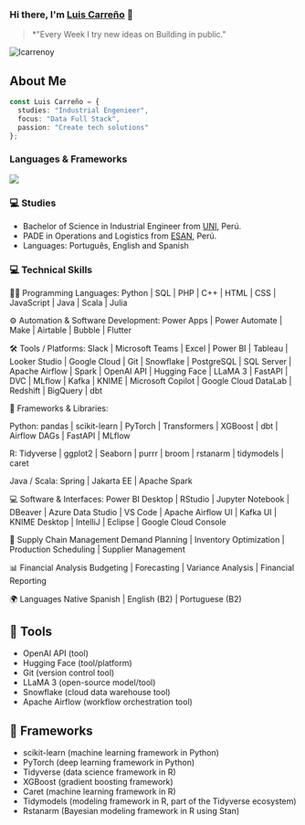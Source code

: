 
 ### Hi there, I'm [Luis Carreño](https://lcarrenoy.github.io) 👋
 > *"Every Week I try new ideas on Building in public."

<p align="left"> <img src="https://komarev.com/ghpvc/?username=lcarrenoy" alt="lcarrenoy" /> </p>

 ## About Me
```typescript
const Luis Carreño = {
  studies: "Industrial Engenieer",
  focus: "Data Full Stack",
  passion: "Create tech solutions"
};
```
###  Languages & Frameworks
<p align="left">
  <img src="https://skillicons.dev/icons?i=python,r,js,ts,html,css,r,python,mysql,gcp,vscode,d3,github,git,powershell,vscode,postgres,kafka,docker,vercel,npm,figma"/>
</p>


### 💻 Studies

- Bachelor of Science in Industrial Engineer from [UNI](https://portal.uni.edu.pe/#1), Perú.
- PADE in Operations and Logistics from [ESAN](https://www.esan.edu.pe/), Perú.
- Languages: Português, English and Spanish
  
### 💻 Technical Skills

🧑‍💻 Programming Languages:
Python | SQL | PHP | C++ | HTML | CSS | JavaScript | Java | Scala | Julia

⚙️ Automation & Software Development:
Power Apps | Power Automate | Make | Airtable | Bubble | Flutter

🛠 Tools / Platforms:
Slack | Microsoft Teams | Excel | Power BI | Tableau | Looker Studio | Google Cloud | Git | Snowflake | PostgreSQL | SQL Server | Apache Airflow | Spark | OpenAI API | Hugging Face | LLaMA 3 | FastAPI | DVC | MLflow | Kafka | KNIME | Microsoft Copilot | Google Cloud DataLab | Redshift | BigQuery | dbt

🧱 Frameworks & Libraries:

Python: pandas | scikit-learn | PyTorch | Transformers | XGBoost | dbt | Airflow DAGs | FastAPI | MLflow

R: Tidyverse | ggplot2 | Seaborn | purrr | broom | rstanarm | tidymodels | caret

Java / Scala: Spring | Jakarta EE | Apache Spark

💻 Software & Interfaces:
Power BI Desktop | RStudio | Jupyter Notebook | DBeaver | Azure Data Studio | VS Code | Apache Airflow UI | Kafka UI | KNIME Desktop | IntelliJ | Eclipse | Google Cloud Console

🚚 Supply Chain Management
Demand Planning | Inventory Optimization | Production Scheduling | Supplier Management

📊 Financial Analysis
Budgeting | Forecasting | Variance Analysis | Financial Reporting

🌍 Languages
Native Spanish | English (B2) | Portuguese (B2)

## 🔧 Tools
 - OpenAI API (tool)
 - Hugging Face (tool/platform)
 - Git (version control tool)
 - LLaMA 3 (open-source model/tool)
 - Snowflake (cloud data warehouse tool)
 - Apache Airflow (workflow orchestration tool)

## 🧱 Frameworks
- scikit-learn (machine learning framework in Python)
- PyTorch (deep learning framework in Python)
- Tidyverse (data science framework in R)
- XGBoost (gradient boosting framework)
- Caret (machine learning framework in R)
- Tidymodels (modeling framework in R, part of the Tidyverse ecosystem)
- Rstanarm (Bayesian modeling framework in R using Stan)



</div>


<!--END_SECTION:waka-->


